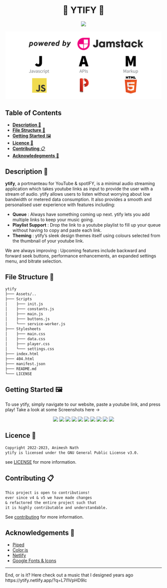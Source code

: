 <div align="center">

# 🎄 YTIFY 🎄
![](Assets/default_thumbnail.avif)

![](Assets/jamstack.png)

</div>

## Table of Contents
- [**Description 🦚**](#description-)
- [**File Structure** 📂](#file-structure-)
- [**Getting Started** 🖼](#getting-started-)
- [**Licence** 📝](#licence-)
- [**Contributing** 📋](#contributing-)
- [**Acknowledegments** 🙏](#acknowledgements-)


## Description 🦚
**ytify**, a portmanteau for YouTube & spotIFY, is a minimal audio streaming application which takes youtube links as input 
to provide the user with a stream of audio. ytify allows users to listen without worrying about low bandwidth or metered 
data consumption. It also provides a smooth and personalised user experience with features including:

 - **Queue** : Always have something coming up next. ytify lets you add multiple links to keep your music going. 
 - **Playlist Support** : Drop the link to a youtube playlist to fill up your queue without having to copy and paste each link. 
 - **Theming** : ytify’s sleek design themes itself using colours selected from the thumbnail of your youtube link. 

We are always improving : Upcoming features include backward and forward seek buttons, performance enhancements, an expanded settings menu, and bitrate selection. 

## File Structure 📂
```
ytify
├─── Assets/.. 
├─── Scripts
│    ├─── init.js
│    ├─── constants.js
│    ├─── main.js
│    ├─── buttons.js
│    └─── service-worker.js
├─── Stylesheets
│    ├─── main.css
│    ├─── data.css
│    ├─── player.css
│    └─── settings.css
├─── index.html
├─── 404.html
├─── manifest.json
├─── README.md
└─── LICENSE
```
## Getting Started 🖼
To use ytify, simply navigate to our website, paste a youtube link, and press play!
Take a look at some Screenshots here ->
<p align="center">
  <img src="Assets/Screenshots/landscape_dark-mode.avif" width="45%">
  <img src="Assets/Screenshots/landscape_light-mode.avif" width="45%">
  <img src="Assets/Screenshots/portrait_light-mode.avif" width="30%">
  <img src="Assets/Screenshots/portrait_dark-mode.avif" width="30%">
  <img src="Assets/Screenshots/portrait_automatic_dark-mode.avif" width="30%">
  <img src="Assets/Screenshots/portrait_music.avif" width="45%">
  <img src="Assets/Screenshots/portrait_audiobook.avif" width="45%">
  <img src="Assets/Screenshots/landscape_thoughts.avif" width="90%">
  <img src="Assets/Screenshots/landscape_trends.avif" width="45%">
  <img src="Assets/Screenshots/landscape_music.avif" width="45%">
</p>

## Licence 📝
```
Copyright 2022-2023, Animesh Nath
ytify is licensed under the GNU General Public License v3.0.
```
see [LICENSE](https://github.com/n-ce/ytify/blob/main/LICENSE) for more information.

## Contributing 📋
```
This project is open to contributions!
ever since v4 & v5 we have made changes
& refactored the entire project such that
it is highly contributable and understandable.
```
See [contributing](https://github.com/n-ce/ytify/blob/main/CONTRIBUTING.md) for more information.

## Acknowledgements 🙏
- [Piped](https://github.com/teampiped/piped)
- [Color.js](https://github.com/luukdv/color.js)
- [Netlify](https://www.netlify.com)
- [Google Fonts & Icons](https://fonts.google.com)

<hr>
End, or is it? Here check out a music that I designed years ago https://ytify.netlify.app/?q=L7l1VpHD9lc
